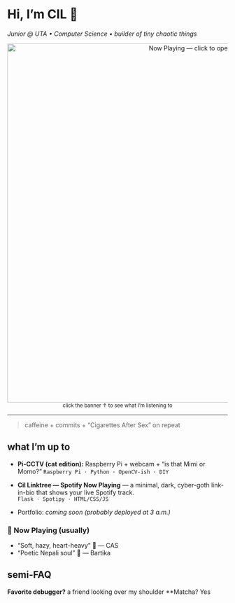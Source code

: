 # Hi, I’m CIL 👋  
*Junior @ UTA • Computer Science • builder of tiny chaotic things*

<!-- Spotlight: Spotify Now Playing -->
<div align="center">
  <a href="https://cil-spotify-status.onrender.com" target="_blank">
    <img src="https://cil-spotify-status.onrender.com?highlight=1"
         alt="Now Playing — click to open"
         width="820">
  </a>
  <br/>
  <sub>click the banner ↑ to see what I’m listening to</sub>
</div>

<!-- optional separator -->
<hr/>

> caffeine + commits + “Cigarettes After Sex” on repeat

## what I’m up to
- **Pi-CCTV (cat edition):** Raspberry Pi + webcam + “is that Mimi or Momo?”  `Raspberry Pi · Python · OpenCV-ish · DIY`
- **Cil Linktree — Spotify Now Playing** — a minimal, dark, cyber-goth link-in-bio that shows your live Spotify track.  
  `Flask · Spotipy · HTML/CSS/JS`

- Portfolio: _coming soon (probably deployed at 3 a.m.)_

### 🎵 Now Playing (usually)
- “Soft, hazy, heart-heavy” 🤍 — CAS  
- “Poetic Nepali soul” 🌿 — Bartika

## semi-FAQ
**Favorite debugger?** a friend looking over my shoulder
**Matcha? Yes 

